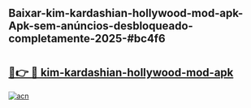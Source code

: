 ## Baixar-kim-kardashian-hollywood-mod-apk-Apk-sem-anúncios-desbloqueado-completamente-2025-#bc4f6

# <h2><a href="https://ainizakaria.my?title=kim-kardashian-hollywood-mod-apk&ref=22M">🔗👉 🔴 kim-kardashian-hollywood-mod-apk</a></h2>

[![acn](https://github.com/user-attachments/assets/0f9c940e-d8b0-45ae-aac7-cd30a18b3e1c)](https://ainizakaria.my?title=kim-kardashian-hollywood-mod-apk&ref=22M)

